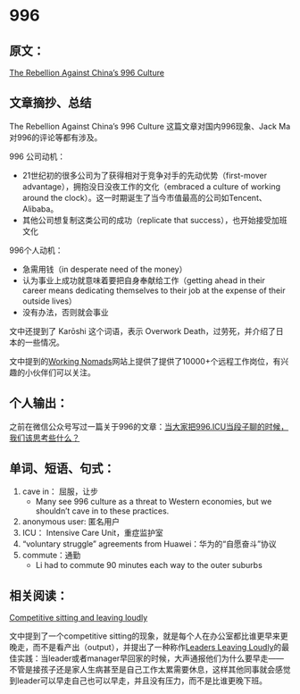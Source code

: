 
# 996

## 原文：
[The Rebellion Against China’s 996 Culture](https://onezero.medium.com/the-rebellion-against-chinas-996-culture-b5b21b6a92c0)


## 文章摘抄、总结
The Rebellion Against China’s 996 Culture 这篇文章对国内996现象、Jack Ma对996的评论等都有涉及。

996 公司动机：
- 21世纪初的很多公司为了获得相对于竞争对手的先动优势（first-mover advantage），拥抱没日没夜工作的文化（embraced a culture of working around the clock）。这一时期诞生了当今市值最高的公司如Tencent、Alibaba。
- 其他公司想复制这类公司的成功（replicate that success），也开始接受加班文化

996个人动机：
- 急需用钱（in desperate need of the money）
- 认为事业上成功就意味着要把自身奉献给工作（getting ahead in their career means dedicating themselves to their job at the expense of their outside lives）
- 没有办法，否则就会事业

文中还提到了 Karōshi 这个词语，表示 Overwork Death，过劳死，并介绍了日本的一些情况。

文中提到的[Working Nomads](https://www.workingnomads.co)网站上提供了提供了10000+个远程工作岗位，有兴趣的小伙伴们可以关注。

## 个人输出：
之前在微信公众号写过一篇关于996的文章：[当大家把996.ICU当段子聊的时候，我们该思考些什么？](https://mp.weixin.qq.com/s/3_qll45qocMFgfu0g1d2Vg)

## 单词、短语、句式：
1. cave in： 屈服，让步
    - Many see 996 culture as a threat to Western economies, but we shouldn’t cave in to these practices. 
2. anonymous user: 匿名用户
3. ICU： Intensive Care Unit，重症监护室
4. “voluntary struggle” agreements from Huawei：华为的“自愿奋斗”协议
5. commute：通勤
    - Li had to commute 90 minutes each way to the outer suburbs

## 相关阅读：
[Competitive sitting and leaving loudly](https://medium.com/@jstanier/competitive-sitting-and-leaving-loudly-c3e4016e5700)

文中提到了一个competitive sitting的现象，就是每个人在办公室都比谁更早来更晚走，而不是看产出（output），并提出了一种称作[Leaders Leaving Loudly](https://www.news.com.au/finance/work/leaders/why-pepsico-ceo-asks-his-team-to-leave-loudly/news-story/5467b3ffff387c3a5dd79ac3a245c868)的最佳实践：当leader或者manager早回家的时候，大声通报他们为什么要早走——不管是接孩子还是家人生病甚至是自己工作太累需要休息，这样其他同事就会感觉到leader可以早走自己也可以早走，并且没有压力，而不是比谁更晚下班。